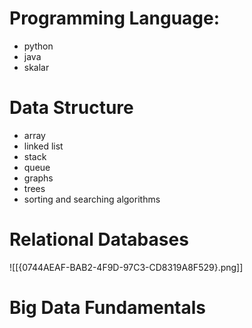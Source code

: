 # Programming Language: 
+ python
+ java
+ skalar

# Data Structure
+ array
+ linked list
+ stack
+ queue
+ graphs
+ trees
+ sorting and searching algorithms

# Relational Databases
![[{0744AEAF-BAB2-4F9D-97C3-CD8319A8F529}.png]]
# Big Data Fundamentals
